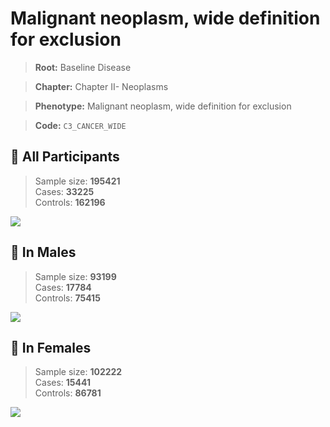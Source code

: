 # Malignant neoplasm, wide definition for exclusion

> **Root:** Baseline Disease  

> **Chapter:** Chapter II- Neoplasms  

> **Phenotype:** Malignant neoplasm, wide definition for exclusion  

> **Code:** `C3_CANCER_WIDE`

## 🧪 All Participants  
> Sample size: **195421**  
> Cases: **33225**  
> Controls: **162196**
<img src="/Disease/Figures/ALL/Incidence/C3_CANCER_WIDE.png"/>
<CsvTable src="/public/Disease/Data/ALL/Incidence/COX_C3_CANCER_WIDE.csv" label="🔍 View full results" />

## 👨 In Males  
> Sample size: **93199**  
> Cases: **17784**  
> Controls: **75415**
<img src="/Disease/Figures/Male/Incidence/C3_CANCER_WIDE.png"/>
<CsvTable src="/public/Disease/Data/Male/Incidence/COX_C3_CANCER_WIDE.csv" label="🔍 View full results" />

## 👩 In Females  
> Sample size: **102222**  
> Cases: **15441**  
> Controls: **86781**
<img src="/Disease/Figures/Female/Incidence/C3_CANCER_WIDE.png"/>
<CsvTable src="/public/Disease/Data/Female/Incidence/COX_C3_CANCER_WIDE.csv" label="🔍 View full results" />
